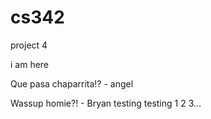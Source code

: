 # cs342
project 4

i am here

Que pasa chaparrita!?
	- angel

Wassup homie?!
	- Bryan
testing testing 1 2 3...
